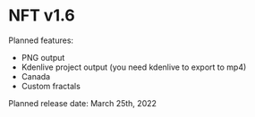 # NFT v1.6
Planned features:
- PNG output
- Kdenlive project output (you need kdenlive to export to mp4)
- Canada
- Custom fractals

Planned release date: March 25th, 2022

